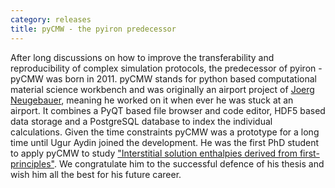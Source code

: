 ```yaml
---
category: releases
title: pyCMW - the pyiron predecessor
---
```

After long discussions on how to improve the transferability and reproducibility of complex simulation protocols, the 
predecessor of pyiron - pyCMW was born in 2011. pyCMW stands for python based computational material science workbench 
and was originally an airport project of [Joerg Neugebauer](https://www.mpie.de/person/43010/2763386), meaning he worked
on it when ever he was stuck at an airport. It combines a PyQT based file browser and code editor, HDF5 based data 
storage and a PostgreSQL database to index the individual calculations. Given the time constraints pyCMW was a prototype 
for a long time until Ugur Aydin joined the development. He was the first PhD student to apply pyCMW to study 
["Interstitial solution enthalpies derived from first-principles"](https://digital.ub.uni-paderborn.de/hsx/content/titleinfo/1982843). 
We congratulate him to the successful defence of his thesis and wish him all the best for his future career.
